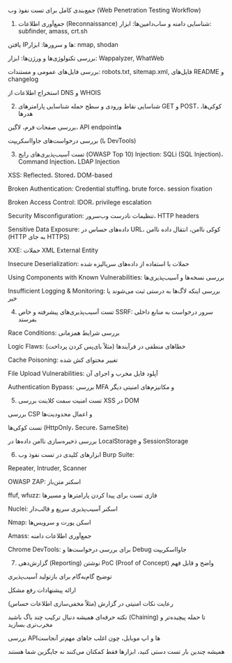 

جمع‌بندی کامل برای تست نفوذ وب (Web Penetration Testing Workflow)
1. جمع‌آوری اطلاعات (Reconnaissance)
شناسایی دامنه و ساب‌دامین‌ها:
ابزار: subfinder, amass, crt.sh

یافتن IPها و سرورها:
ابزار: nmap, shodan

بررسی تکنولوژی‌ها و ورژن‌ها:
ابزار: Wappalyzer, WhatWeb

بررسی فایل‌های عمومی و مستندات:
robots.txt, sitemap.xml, فایل‌های README و changelog

استخراج اطلاعات از DNS و WHOIS

2. شناسایی نقاط ورودی و سطح حمله
شناسایی پارامترهای GET و POST، کوکی‌ها، هدرها

بررسی صفحات فرم، لاگین، API endpointها

بررسی درخواست‌های جاوااسکریپت (با DevTools)

3. تست آسیب‌پذیری‌های رایج (OWASP Top 10)
Injection:
SQLi (SQL Injection)، Command Injection، LDAP Injection

XSS:
Reflected، Stored، DOM-based

Broken Authentication:
Credential stuffing، brute force، session fixation

Broken Access Control:
IDOR، privilege escalation

Security Misconfiguration:
تنظیمات نادرست وب‌سرور، HTTP headers

Sensitive Data Exposure:
داده‌های حساس در URL، کوکی ناامن، انتقال داده ناامن (HTTP به جای HTTPS)

XXE:
حملات XML External Entity

Insecure Deserialization:
حملات با استفاده از داده‌های سریالیزه شده

Using Components with Known Vulnerabilities:
بررسی نسخه‌ها و آسیب‌پذیری‌ها

Insufficient Logging & Monitoring:
بررسی اینکه لاگ‌ها به درستی ثبت می‌شوند یا خیر

4. تست آسیب‌پذیری‌های پیشرفته و خاص
SSRF:
سرور درخواست به منابع داخلی بفرستد

Race Conditions:
بررسی شرایط همزمانی

Logic Flaws:
خطاهای منطقی در فرآیندها (مثلاً بای‌پس کردن پرداخت)

Cache Poisoning:
تغییر محتوای کش شده

File Upload Vulnerabilities:
آپلود فایل مخرب و اجرای آن

Authentication Bypass:
بررسی MFA و مکانیزم‌های امنیتی دیگر

5. تست امنیت سمت کلاینت
بررسی XSS در DOM

بررسی CSP و اعمال محدودیت‌ها

تست کوکی‌ها (HttpOnly، Secure، SameSite)

بررسی ذخیره‌سازی ناامن داده‌ها در LocalStorage و SessionStorage

6. ابزارهای کلیدی در تست نفوذ وب
Burp Suite:

Repeater, Intruder, Scanner

OWASP ZAP:
اسکنر متن‌باز

ffuf, wfuzz:
فازی تست برای پیدا کردن پارامترها و مسیرها

Nuclei:
اسکنر آسیب‌پذیری سریع و قالب‌دار

Nmap:
اسکن پورت و سرویس‌ها

Amass:
جمع‌آوری اطلاعات دامنه

Chrome DevTools:
برای بررسی درخواست‌ها و Debug جاوااسکریپت

7. گزارش‌دهی (Reporting)
نوشتن PoC (Proof of Concept) واضح و قابل فهم

توضیح گام‌به‌گام برای بازتولید آسیب‌پذیری

ارائه پیشنهادات رفع مشکل

رعایت نکات امنیتی در گزارش (مثلاً مخفی‌سازی اطلاعات حساس)

نکته حرفه‌ای
همیشه دنبال ترکیب چند باگ باشید (Chaining) تا حمله پیچیده‌تر و مخرب‌تری بسازید

بررسی APIها و اپ موبایل، چون اغلب جاهای مهم‌تر آنجاست

همیشه چندین بار تست دستی کنید، ابزارها فقط کمکتان می‌کنند نه جایگزین شما هستند
